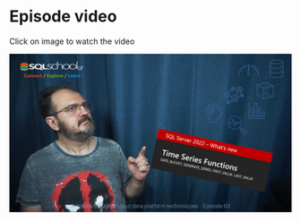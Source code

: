 # Episode video

Click on image to watch the video

[![Watch the video](./ytimage.png)](https://youtu.be/aAUMwG6U-go)

